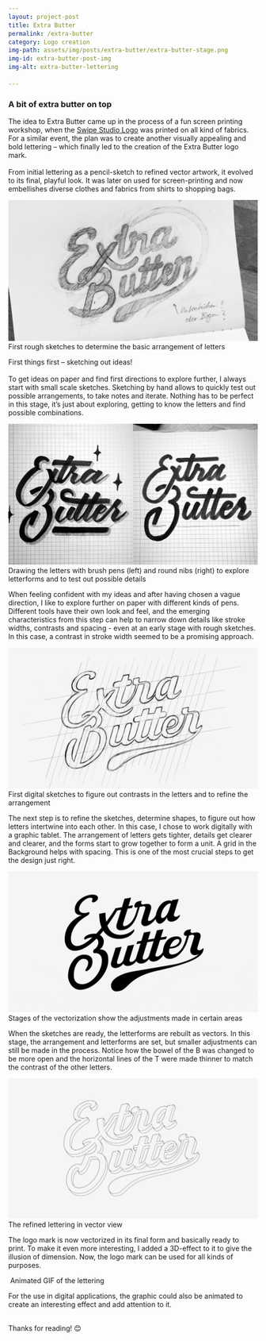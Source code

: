 ```yaml
---
layout: project-post
title: Extra Butter
permalink: /extra-butter
category: Logo creation
img-path: assets/img/posts/extra-butter/extra-butter-stage.png
img-id: extra-butter-post-img
img-alt: extra-butter-lettering

---
```


<h3 class="article-headline">A bit of extra butter on top</h3>

The idea to Extra Butter came up in the process of a fun screen printing workshop, when the 
<a class="underline" href="https://timfeuring.de/swipe-studio" target="_blank">Swipe Studio Logo</a>
 was printed on all kind of fabrics. For a similar event, the plan was to create another visually appealing and bold lettering – which finally led to the creation of the Extra Butter logo mark.
<br><br>
From initial lettering as a pencil-sketch to refined vector artwork, it evolved to its final, playful look. It was later on used for screen-printing and now embellishes diverse clothes and fabrics from shirts to shopping bags.

<!--  -->
<div class="additional-img">
    <img src="assets/img/posts/extra-butter/extra-butter-article-01.png" alt="">
    <span class="additional-img-desc">First rough sketches to determine the basic arrangement of letters</span>
</div>


First things first – sketching out ideas!
<br><br>
To get ideas on paper and find first directions to explore further, I always start with small scale sketches. Sketching by hand allows to quickly test out possible arrangements, to take notes and iterate. Nothing has to be perfect in this stage, it’s just about exploring, getting to know the letters and find possible combinations.

<!--  -->
<div class="additional-img">
    <img src="assets/img/posts/extra-butter/extra-butter-article-02.png" alt="">
    <span class="additional-img-desc">Drawing the letters with brush pens (left) and round nibs (right) to explore letterforms and to test out possible details</span>
</div>


When feeling confident with my ideas and after having chosen a vague direction, I like to explore further on paper with different kinds of pens. Different tools have their own look and feel, and the emerging characteristics from this step can help to narrow down details like stroke widths, contrasts and spacing - even at an early stage with rough sketches. In this case, a contrast in stroke width seemed to be a promising approach.

<!--  -->
<div class="additional-img">
    <img src="assets/img/posts/extra-butter/extra-butter-article-03.png" alt="">
    <span class="additional-img-desc">First digital sketches to figure out contrasts in the letters and to refine the arrangement </span>
</div>

The next step is to refine the sketches, determine shapes, to figure out how letters  intertwine into each other. In this case, I chose to work digitally with a graphic tablet. The arrangement of letters gets tighter, details get clearer and clearer, and the forms start to grow together to form a unit. A grid in the Background helps with spacing. This is one of the most crucial steps to get the design just right.

<!--  -->
<div class="additional-img">
    <img src="assets/img/posts/extra-butter/extra-butter-article-04.gif" alt="">
    <span class="additional-img-desc">Stages of the vectorization show the adjustments made in certain areas</span>
</div>

When the sketches are ready, the letterforms are rebuilt as vectors. In this stage, the arrangement and letterforms are set, but smaller adjustments can still be made in the process. Notice how the bowel of the B was changed to be more open and the horizontal lines of the T were made thinner to match the contrast of the other letters.

<!--  -->

<div class="additional-img">
    <img src="assets/img/posts/extra-butter/extra-butter-article-05.png" alt="">
    <span class="additional-img-desc"> The refined lettering in vector view </span>
</div>

The logo mark is now vectorized in its final form and basically ready to print. To make it even more interesting, I added a 3D-effect to it to give the illusion of dimension. Now, the logo mark can be used for all kinds of purposes.

<div class="additional-img">
    <img src="assets/img/posts/extra-butter/extra-butter-article-06.gif" alt="">
    <span class="additional-img-desc">Animated GIF of the lettering</span>
</div>

For the use in digital applications, the graphic could also be animated to create an interesting effect and add attention to it.

<br>
Thanks for reading! 😊
